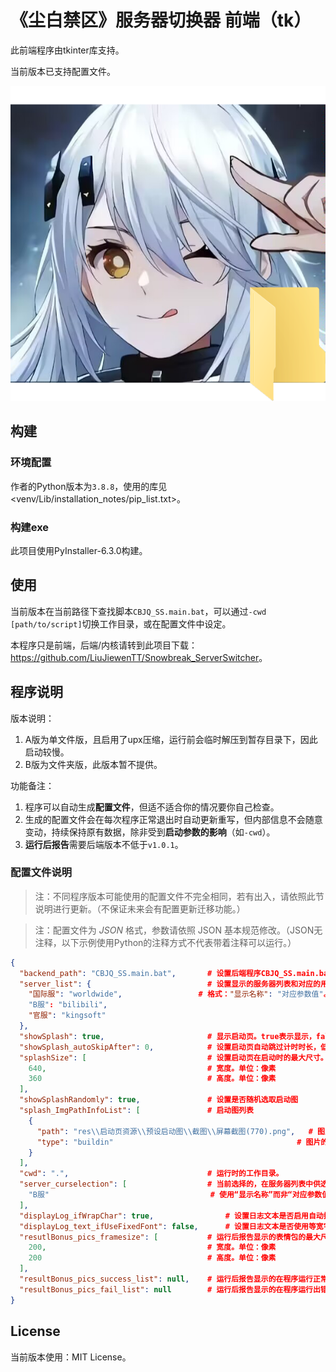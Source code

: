 # 《尘白禁区》服务器切换器 前端（tk）

此前端程序由tkinter库支持。

当前版本已支持配置文件。

![icon_png](res/icon1.png)

## 构建

### 环境配置

作者的Python版本为`3.8.8`，使用的库见<venv/Lib/installation_notes/pip_list.txt>。

### 构建exe

此项目使用PyInstaller-6.3.0构建。

## 使用

当前版本在当前路径下查找脚本`CBJQ_SS.main.bat`，可以通过`-cwd [path/to/script]`切换工作目录，或在配置文件中设定。

本程序只是前端，后端/内核请转到此项目下载：<https://github.com/LiuJiewenTT/Snowbreak_ServerSwitcher>。

## 程序说明

版本说明：
1. A版为单文件版，且启用了upx压缩，运行前会临时解压到暂存目录下，因此启动较慢。
2. B版为文件夹版，此版本暂不提供。

功能备注：

1. 程序可以自动生成**配置文件**，但适不适合你的情况要你自己检查。
2. 生成的配置文件会在每次程序正常退出时自动更新重写，但内部信息不会随意变动，持续保持原有数据，除非受到**启动参数的影响**（如`-cwd`）。
3. **运行后报告**需要后端版本不低于`v1.0.1`。

### 配置文件说明

>  注：不同程序版本可能使用的配置文件不完全相同，若有出入，请依照此节说明进行更新。（不保证未来会有配置更新迁移功能。）

> 注：配置文件为 *JSON* 格式，参数请依照 JSON 基本规范修改。（JSON无注释，以下示例使用Python的注释方式不代表带着注释可以运行。）

``` json
{
  "backend_path": "CBJQ_SS.main.bat",		# 设置后端程序CBJQ_SS.main.bat的文件路径。若为相对路径则受cwd影响。
  "server_list": {							# 设置显示的服务器列表和对应的用于传递给后端程序使其指定服务器的值
    "国际服": "worldwide",					# 格式："显示名称": "对应参数值"。显示名称必须唯一，不可重复。
    "B服": "bilibili",
    "官服": "kingsoft"
  },
  "showSplash": true,						# 显示启动页。true表示显示，false表示不显示。
  "showSplash_autoSkipAfter": 0,			# 设置启动页自动跳过计时时长，低于（或等于）250ms不生效。
  "splashSize": [							# 设置启动页在启动时的最大尺寸。启动页会自动适配启动图尺寸。
    640,									# 宽度。单位：像素
    360										# 高度。单位：像素
  ],
  "showSplashRandomly": true,				# 设置是否随机选取启动图
  "splash_ImgPathInfoList": [				# 启动图列表
    {
      "path": "res\\启动页资源\\预设启动图\\截图\\屏幕截图(770).png",	# 图片路径
      "type": "buildin"											# 图片的路径类型，buildin表示程序自带，nonbuildin表示程序启动时的工作目录下依路径寻找，其它值视为无效并进行默认操作：在当前运行的工作目录依路径寻找。
    }
  ],
  "cwd": ".",								# 运行时的工作目录。
  "server_curselection": [					# 当前选择的，在服务器列表中供选择的服务器选项
    "B服"									# 使用“显示名称”而非“对应参数值”。
  ],
  "displayLog_ifWrapChar": true,				# 设置日志文本是否启用自动换行。
  "displayLog_text_ifUseFixedFont": false,		# 设置日志文本是否使用等宽字体。在Win10上，不使用等宽字体将会使用更好看的“微软雅黑”字体。
  "resutlBonus_pics_framesize": [			# 运行后报告显示的表情包的最大尺寸限制
    200,									# 宽度。单位：像素
    200										# 高度。单位：像素
  ],
  "resultBonus_pics_success_list": null,	# 运行后报告显示的在程序运行正常时的表情包。同上splash_ImgPathInfoList的格式。
  "resultBonus_pics_fail_list": null		# 运行后报告显示的在程序运行出错时的表情包。同上splash_ImgPathInfoList的格式。
}
```



## License

当前版本使用：MIT License。
